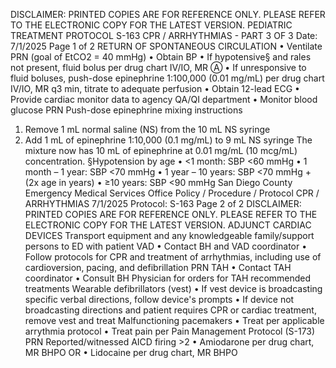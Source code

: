 DISCLAIMER: PRINTED COPIES ARE FOR REFERENCE ONLY. PLEASE REFER TO THE ELECTRONIC COPY FOR THE LATEST VERSION.
PEDIATRIC TREATMENT PROTOCOL S-163
CPR / ARRHYTHMIAS - PART 3 OF 3
Date: 7/1/2025 Page 1 of 2
RETURN OF SPONTANEOUS CIRCULATION
• Ventilate PRN (goal of EtCO2 = 40 mmHg)
• Obtain BP
• If hypotensive§ and rales not present, fluid bolus per drug chart IV/IO, MR Ⓐ
• If unresponsive to fluid boluses, push-dose epinephrine 1:100,000 (0.01 mg/mL) per drug chart
IV/IO, MR q3 min, titrate to adequate perfusion
• Obtain 12-lead ECG
• Provide cardiac monitor data to agency QA/QI department
• Monitor blood glucose PRN
Push-dose epinephrine mixing instructions
1. Remove 1 mL normal saline (NS) from the 10
mL NS syringe
2. Add 1 mL of epinephrine 1:10,000 (0.1 mg/mL)
to 9 mL NS syringe
The mixture now has 10 mL of epinephrine at 0.01
mg/mL (10 mcg/mL) concentration.
§Hypotension by age
• <1 month: SBP <60 mmHg
• 1 month – 1 year: SBP <70 mmHg
• 1 year – 10 years: SBP <70 mmHg + (2x age in years)
• ≥10 years: SBP <90 mmHg
San Diego County Emergency Medical Services Office
Policy / Procedure / Protocol
CPR / ARRHYTHMIAS 7/1/2025
Protocol: S-163 Page 2 of 2
DISCLAIMER: PRINTED COPIES ARE FOR REFERENCE ONLY. PLEASE REFER TO THE ELECTRONIC COPY FOR THE LATEST VERSION.
ADJUNCT CARDIAC DEVICES
Transport equipment and any knowledgeable family/support persons to ED with patient
VAD
• Contact BH and VAD coordinator
• Follow protocols for CPR and treatment of arrhythmias, including use of cardioversion, pacing, and
defibrillation PRN
TAH
• Contact TAH coordinator
• Consult BH Physician for orders for TAH recommended treatments
Wearable defibrillators (vest)
• If vest device is broadcasting specific verbal directions, follow device's prompts
• If device not broadcasting directions and patient requires CPR or cardiac treatment, remove vest
and treat
Malfunctioning pacemakers
• Treat per applicable arrythmia protocol
• Treat pain per Pain Management Protocol (S-173) PRN
Reported/witnessed AICD firing >2
• Amiodarone per drug chart, MR BHPO
OR
• Lidocaine per drug chart, MR BHPO

